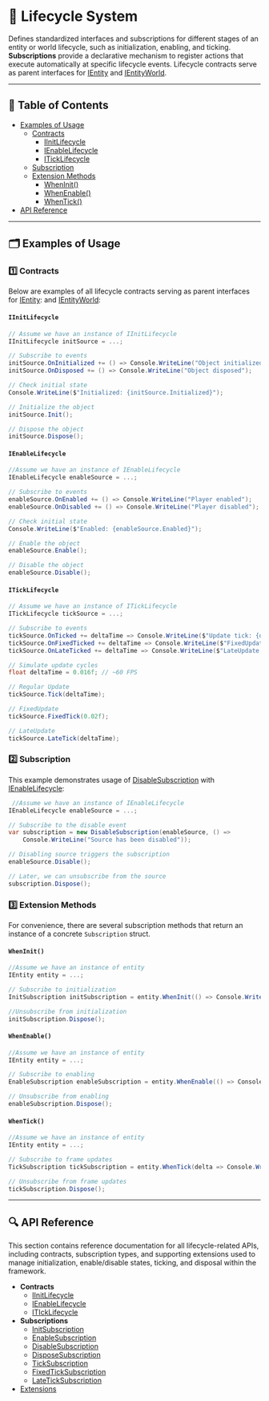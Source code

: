 # 🧩 Lifecycle System

Defines standardized interfaces and subscriptions for different stages of an entity or world lifecycle, such as
initialization, enabling, and ticking. **Subscriptions** provide a declarative mechanism to register actions that
execute automatically at specific lifecycle events. Lifecycle contracts serve as parent interfaces
for [IEntity](../Entities/IEntity.md) and [IEntityWorld](../Worlds/IEntityWorld.md).

---

## 📑 Table of Contents

- [Examples of Usage](#-example-of-usage)
    - [Contracts](#contracts)
        - [IInitLifecycle](#iinitlifecycle)
        - [IEnableLifecycle](#ienablelifecycle)
        - [ITickLifecycle](#iticklifecycle)
    - [Subscription](#subscription)
    - [Extension Methods](#extensions)
        - [WhenInit()](#wheninit)
        - [WhenEnable()](#whenenable)
        - [WhenTick()](#whentick)
- [API Reference](#-api-reference)

---

## 🗂 Examples of Usage

<div id="contracts"></div>

### 1️⃣ Contracts

Below are examples of all lifecycle contracts serving as parent interfaces for [IEntity](../Entities/IEntity.md):
and [IEntityWorld](../Worlds/IEntityWorld.md):

#### `IInitLifecycle`

```csharp
// Assume we have an instance of IInitLifecycle
IInitLifecycle initSource = ...;

// Subscribe to events
initSource.OnInitialized += () => Console.WriteLine("Object initialized");
initSource.OnDisposed += () => Console.WriteLine("Object disposed");

// Check initial state
Console.WriteLine($"Initialized: {initSource.Initialized}");

// Initialize the object
initSource.Init();

// Dispose the object
initSource.Dispose();
```

#### `IEnableLifecycle`

```csharp
//Assume we have an instance of IEnableLifecycle
IEnableLifecycle enableSource = ...;

// Subscribe to events
enableSource.OnEnabled += () => Console.WriteLine("Player enabled");
enableSource.OnDisabled += () => Console.WriteLine("Player disabled");

// Check initial state
Console.WriteLine($"Enabled: {enableSource.Enabled}");

// Enable the object
enableSource.Enable();

// Disable the object
enableSource.Disable();
```

#### `ITickLifecycle`

```csharp
// Assume we have an instance of ITickLifecycle
ITickLifecycle tickSource = ...;

// Subscribe to events
tickSource.OnTicked += deltaTime => Console.WriteLine($"Update tick: {deltaTime:F3}s");
tickSource.OnFixedTicked += deltaTime => Console.WriteLine($"FixedUpdate tick: {deltaTime:F3}s");
tickSource.OnLateTicked += deltaTime => Console.WriteLine($"LateUpdate tick: {deltaTime:F3}s");

// Simulate update cycles
float deltaTime = 0.016f; // ~60 FPS

// Regular Update
tickSource.Tick(deltaTime);

// FixedUpdate
tickSource.FixedTick(0.02f);

// LateUpdate
tickSource.LateTick(deltaTime);
```

### 2️⃣ Subscription

<div id="subscription"></div>

This example demonstrates usage of [DisableSubscription](Subscriptions/DisableSubscription.md)
with [IEnableLifecycle](Sources/IEnableLifecycle.md):

```csharp
 //Assume we have an instance of IEnableLifecycle
IEnableLifecycle enableSource = ...;

// Subscribe to the disable event
var subscription = new DisableSubscription(enableSource, () => 
    Console.WriteLine("Source has been disabled"));

// Disabling source triggers the subscription
enableSource.Disable();

// Later, we can unsubscribe from the source
subscription.Dispose();
```

### 3️⃣ Extension Methods

<div id="extensions"></div>

For convenience, there are several subscription methods that return an instance of a concrete `Subscription` struct.

#### `WhenInit()`

```csharp
//Assume we have an instance of entity
IEntity entity = ...;

// Subscribe to initialization
InitSubscription initSubscription = entity.WhenInit(() => Console.WriteLine("Initialized!"));

//Unsubscribe from initialization
initSubscription.Dispose(); 
```

#### `WhenEnable()`

```csharp
//Assume we have an instance of entity
IEntity entity = ...;

// Subscribe to enabling
EnableSubscription enableSubscription = entity.WhenEnable(() => Console.WriteLine("Enabled!"));

// Unsubscribe from enabling
enableSubscription.Dispose();
```

#### `WhenTick()`

```csharp
//Assume we have an instance of entity
IEntity entity = ...;

// Subscribe to frame updates
TickSubscription tickSubscription = entity.WhenTick(delta => Console.WriteLine($"Tick: {delta}"));

// Unsubscribe from frame updates
tickSubscription.Dispose();
```

---

## 🔍 API Reference

This section contains reference documentation for all lifecycle-related APIs, including contracts, subscription types,
and supporting extensions used to manage initialization, enable/disable states, ticking, and disposal within the
framework.

- **Contracts**
    - [IInitLifecycle](Sources/IInitLifecycle.md) <!-- + -->
    - [IEnableLifecycle](Sources/IEnableLifecycle.md) <!-- + -->
    - [ITIckLifecycle](Sources/ITickLifecycle.md) <!-- + -->
- **Subscriptions**
    - [InitSubscription](Subscriptions/InitSubscription.md) <!-- + -->
    - [EnableSubscription](Subscriptions/EnableSubscription.md) <!-- + -->
    - [DisableSubscription](Subscriptions/DisableSubscription.md) <!-- + -->
    - [DisposeSubscription](Subscriptions/DisposeSubscription.md) <!-- + -->
    - [TickSubscription](Subscriptions/TickSubscription.md) <!-- + -->
    - [FixedTickSubscription](Subscriptions/FixedTickSubscription.md) <!-- + -->
    - [LateTickSubscription](Subscriptions/LateTickSubscription.md) <!-- + -->
- [Extensions](Extensions.md) <!-- + -->